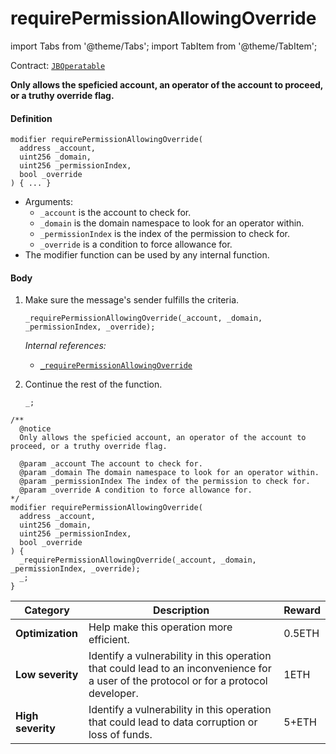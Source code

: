 # requirePermissionAllowingOverride

import Tabs from '@theme/Tabs';
import TabItem from '@theme/TabItem';

Contract: [`JBOperatable`](/v4/deprecated/v2/contracts/or-abstract/jboperatable/README.md)​‌

<Tabs>
<TabItem value="Step by step" label="Step by step">

**Only allows the speficied account, an operator of the account to proceed, or a truthy override flag.**

#### Definition

```
modifier requirePermissionAllowingOverride(
  address _account,
  uint256 _domain,
  uint256 _permissionIndex,
  bool _override
) { ... }
```

* Arguments:
  * `_account` is the account to check for.
  * `_domain` is the domain namespace to look for an operator within.
  * `_permissionIndex` is the index of the permission to check for.
  * `_override` is a condition to force allowance for.
* The modifier function can be used by any internal function.

#### Body

1.  Make sure the message's sender fulfills the criteria.

    ```
    _requirePermissionAllowingOverride(_account, _domain, _permissionIndex, _override);
    ```

    _Internal references:_

    * [`_requirePermissionAllowingOverride`](/v4/deprecated/v2/contracts/or-abstract/jboperatable/read/-_requirepermissionallowingoverride.md)

2.  Continue the rest of the function.

    ```
    _;
    ```

</TabItem>

<TabItem value="Code" label="Code">

```
/**
  @notice
  Only allows the speficied account, an operator of the account to proceed, or a truthy override flag.

  @param _account The account to check for.
  @param _domain The domain namespace to look for an operator within.
  @param _permissionIndex The index of the permission to check for.
  @param _override A condition to force allowance for.
*/
modifier requirePermissionAllowingOverride(
  address _account,
  uint256 _domain,
  uint256 _permissionIndex,
  bool _override
) {
  _requirePermissionAllowingOverride(_account, _domain, _permissionIndex, _override);
  _;
}
```

</TabItem>

<TabItem value="Bug bounty" label="Bug bounty">

| Category          | Description                                                                                                                            | Reward |
| ----------------- | -------------------------------------------------------------------------------------------------------------------------------------- | ------ |
| **Optimization**  | Help make this operation more efficient.                                                                                               | 0.5ETH |
| **Low severity**  | Identify a vulnerability in this operation that could lead to an inconvenience for a user of the protocol or for a protocol developer. | 1ETH   |
| **High severity** | Identify a vulnerability in this operation that could lead to data corruption or loss of funds.                                        | 5+ETH  |

</TabItem>
</Tabs>


```
```